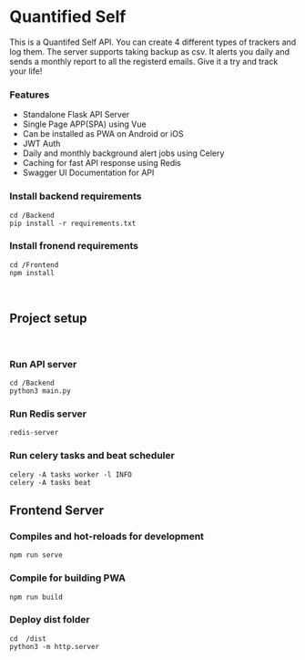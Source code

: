 # Quantified Self
This is a Quantifed Self API. You can create 4 different types of trackers and log them.
    The server supports taking  backup as csv. It alerts you daily and sends a monthly report to all the registerd emails. 
    Give it a try and track your life!

### Features

- Standalone Flask API Server
- Single Page APP(SPA) using Vue
- Can be installed as PWA on Android or iOS
- JWT Auth
- Daily and monthly background alert jobs using Celery
- Caching for fast API response using Redis
- Swagger UI Documentation for API

### Install backend requirements
```
cd /Backend
pip install -r requirements.txt

```

### Install fronend requirements
```
cd /Frontend
npm install
```
<br>

## Project setup
<br>

### Run API server 
```
cd /Backend
python3 main.py
```


### Run Redis server 
```
redis-server
```

### Run celery tasks and beat scheduler
```
celery -A tasks worker -l INFO
celery -A tasks beat
```


## Frontend Server

### Compiles and hot-reloads for development
```
npm run serve
```

### Compile for building PWA
```
npm run build
```
### Deploy dist folder
```
cd  /dist
python3 -m http.server
```